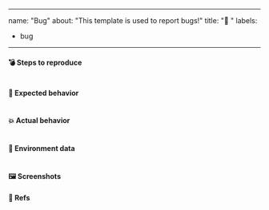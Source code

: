 ----
name: "Bug"
about: "This template is used to report bugs!"
title: ":lady_beetle: "
labels:
  - bug
----
<!--
This bug report is ony for content provided in this repository!

- Make sure you're able to reproduce the error in the lastest version of this package.
- Search of already existing issues.
- Refer to the known issues and FAQ section.
-->

#### :bomb: Steps to reproduce

```bash

```

#### :rocket: Expected behavior

```bash

```

#### :boom: Actual behavior

```bash

```

#### :notebook: Environment data

<!-- You can add additional environment data here--->

```bash

```

#### :framed_picture: Screenshots

<!-- Paste your screenshots here. -->

#### :bookmark: Refs

<!-- A place for addtional references to othe issues and PRs -->

